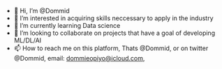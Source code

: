 - 👋 Hi, I’m @Dommid
- 👀 I’m interested in acquiring skills neccessary to apply in the industry
- 🌱 I’m currently learning Data science
- 💞️ I’m looking to collaborate on projects that have a goal of developing ML/DL/AI
- 📫 How to reach me on this platform, Thats @Dommid, or on twitter @Dommid, email: dommieopiyo@icloud.com, 

<!---
Dommid/Dommid is a ✨ special ✨ repository because its `README.md` (this file) appears on your GitHub profile.
You can click the Preview link to take a look at your changes.
--->
